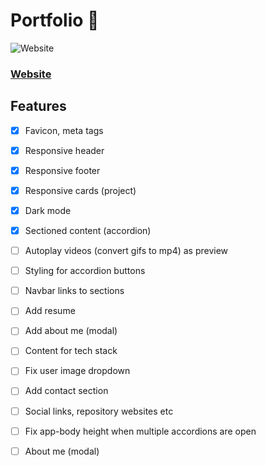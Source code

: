 # Portfolio 📁 

<img alt="Website" src="https://img.shields.io/website?down_message=Down&label=Website&up_message=Up&url=https://blacksmithop.github.io/Portfolio/">

### [Website](https://blacksmithop.github.io/Portfolio/#)
## Features 
- [x] Favicon, meta tags
- [x] Responsive header
- [x] Responsive footer
- [x] Responsive cards (project)
- [x] Dark mode
- [x] Sectioned content (accordion)
- [ ] Autoplay videos (convert gifs to mp4) as preview
- [ ] Styling for accordion buttons
- [ ] Navbar links to sections
- [ ] Add resume
- [ ] Add about me (modal)
- [ ] Content for tech stack 
- [ ] Fix user image dropdown
- [ ] Add contact section
- [ ] Social links, repository websites etc 
- [ ] Fix app-body height when multiple accordions are open

- [ ] About me (modal)
